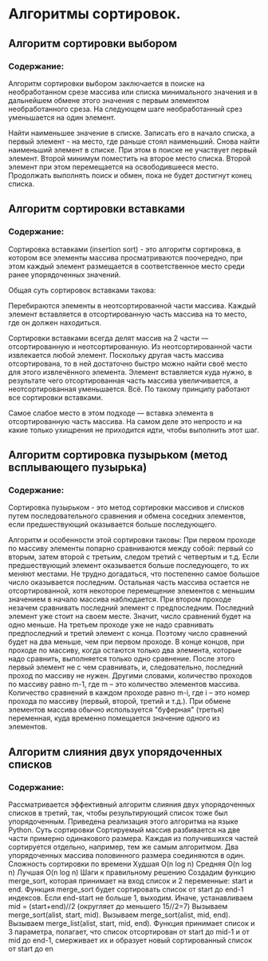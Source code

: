 # Алгоритмы сортировок. 

## Алгоритм сортировки выбором
### Содержание:

Алгоритм сортировки выбором заключается в поиске на необработанном срезе массива или списка минимального значения и в дальнейшем обмене этого значения с первым элементом необработанного среза. На следующем шаге необработанный срез уменьшается на один элемент.

Найти наименьшее значение в списке.
Записать его в начало списка, а первый элемент - на место, где раньше стоял наименьший.
Снова найти наименьший элемент в списке. При этом в поиске не участвует первый элемент.
Второй минимум поместить на второе место списка. Второй элемент при этом перемещается на освободившееся место.
Продолжать выполнять поиcк и обмен, пока не будет достигнут конец списка.

## Алгоритм сортировки вставками
### Содержание:
Сортировка вставками (insertion sort) - это алгоритм сортировка, в котором все элементы массива просматриваются поочередно, при этом каждый элемент размещается в соответственное место среди ранее упорядоченных значений.

Общая суть сортировок вставками такова:

Перебираются элементы в неотсортированной части массива.
Каждый элемент вставляется в отсортированную часть массива на то место, где он должен находиться.

Сортировки вставками всегда делят массив на 2 части — отсортированную и неотсортированную. Из неотсортированной части извлекается любой элемент. Поскольку другая часть массива отсортирована, то в ней достаточно быстро можно найти своё место для этого извлечённого элемента. Элемент вставляется куда нужно, в результате чего отсортированная часть массива увеличивается, а неотсортированная уменьшается. Всё. По такому принципу работают все сортировки вставками.

Самое слабое место в этом подходе — вставка элемента в отсортированную часть массива. На самом деле это непросто и на какие только ухищрения не приходится идти, чтобы выполнить этот шаг.

## Алгоритм сортировка пузырьком (метод всплывающего пузырька) 
### Содержание:

Сортировка пузырьком - это метод сортировки массивов и списков путем последовательного сравнения и обмена соседних элементов, если предшествующий оказывается больше последующего.

Алгоритм и особенности этой сортировки таковы:
При первом проходе по массиву элементы попарно сравниваются между собой: первый со вторым, затем второй с третьим, следом третий с четвертым и т.д. Если предшествующий элемент оказывается больше последующего, то их меняют местами.
Не трудно догадаться, что постепенно самое большое число оказывается последним. Остальная часть массива остается не отсортированной, хотя некоторое перемещение элементов с меньшим значением в начало массива наблюдается.
При втором проходе незачем сравнивать последний элемент с предпоследним. Последний элемент уже стоит на своем месте. Значит, число сравнений будет на одно меньше.
На третьем проходе уже не надо сравнивать предпоследний и третий элемент с конца. Поэтому число сравнений будет на два меньше, чем при первом проходе.
В конце концов, при проходе по массиву, когда остаются только два элемента, которые надо сравнить, выполняется только одно сравнение.
После этого первый элемент не с чем сравнивать, и, следовательно, последний проход по массиву не нужен. Другими словами, количество проходов по массиву равно m-1, где m – это количество элементов массива.
Количество сравнений в каждом проходе равно m-i, где i – это номер прохода по массиву (первый, второй, третий и т.д.).
При обмене элементов массива обычно используется "буферная" (третья) переменная, куда временно помещается значение одного из элементов.

## Алгоритм слияния двух упорядоченных списков
### Содержание:
Рассматривается эффективный алгоритм слияния двух упорядоченных списков в третий, так, чтобы результирующий список тоже был упорядоченным. Приведена реализация этого алгоритма на языке Python.
Суть сортировки
Сортируемый массив разбивается на две части примерно одинакового размера.
Каждая из получившихся частей сортируется отдельно, например, тем же самым алгоритмом.
Два упорядоченных массива половинного размера соединяются в один.
Сложность сортировки по времени
Худшая O(n log n)
Средняя O(n log n)
Лучшая O(n log n)
Шаги к правильному решению
Создадим функцию merge_sort, которая принимает на вход список и 2 переменные: start и end.
Функция merge_sort будет сортировать список от start до end-1 индексов.
Если end-start не больше 1, выходим.
Иначе, устанавливаем mid = (start+end)//2 (округляет до меньшего 15//2=7)
Вызываем merge_sort(alist, start, mid).
Вызываем merge_sort(alist, mid, end).
Вызываем merge_list(alist, start, mid, end).
Функция принимает список и 3 параметра, полагает, что список отсортирован от start до mid-1 и от mid до end-1, смерживает их и образует новый сортированный список от start до en